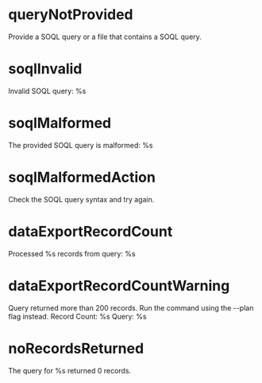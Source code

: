 # queryNotProvided

Provide a SOQL query or a file that contains a SOQL query.

# soqlInvalid

Invalid SOQL query: %s

# soqlMalformed

The provided SOQL query is malformed: %s

# soqlMalformedAction

Check the SOQL query syntax and try again.

# dataExportRecordCount

Processed %s records from query: %s

# dataExportRecordCountWarning

Query returned more than 200 records. Run the command using the --plan flag instead.
Record Count: %s
Query: %s

# noRecordsReturned

The query for %s returned 0 records.
